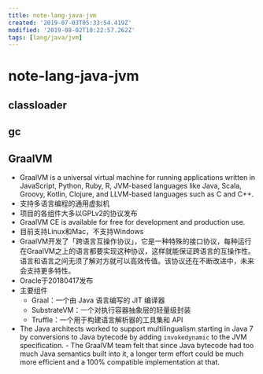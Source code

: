 ```yaml
---
title: note-lang-java-jvm
created: '2019-07-03T05:33:54.419Z'
modified: '2019-08-02T10:22:57.262Z'
tags: [lang/java/jvm]
---
```


# note-lang-java-jvm

## classloader

## gc

## GraalVM
- GraalVM is a universal virtual machine for running applications written in JavaScript, Python, Ruby, R, JVM-based languages like Java, Scala, Groovy, Kotlin, Clojure, and LLVM-based languages such as C and C++.
- 支持多语言编程的通用虚拟机
- 项目的各组件大多以GPLv2的协议发布
- GraalVM CE is available for free for development and production use.
- 目前支持Linux和Mac，不支持Windows
- GraalVM开发了「跨语言互操作协议」，它是一种特殊的接口协议，每种运行在GraalVM之上的语言都要实现这种协议，这样就能保证跨语言的互操作性。 语言和语言之间无须了解对方就可以高效传值。该协议还在不断改进中，未来会支持更多特性。
- Oracle于20180417发布
- 主要组件
    - Graal：一个由 Java 语言编写的 JIT 编译器
    - SubstrateVM：一个对执行容器抽象层的轻量级封装
    - Truffle：一个用于构建语言解析器的工具集和 API
- The Java architects worked to support multilingualism starting in Java 7 by conversions to Java bytecode by adding `invokedynamic` to the JVM specification. - The GraalVM team felt that since Java bytecode had too much Java semantics built into it, a longer term effort could be much more efficient and a 100% compatible implementation at that.



